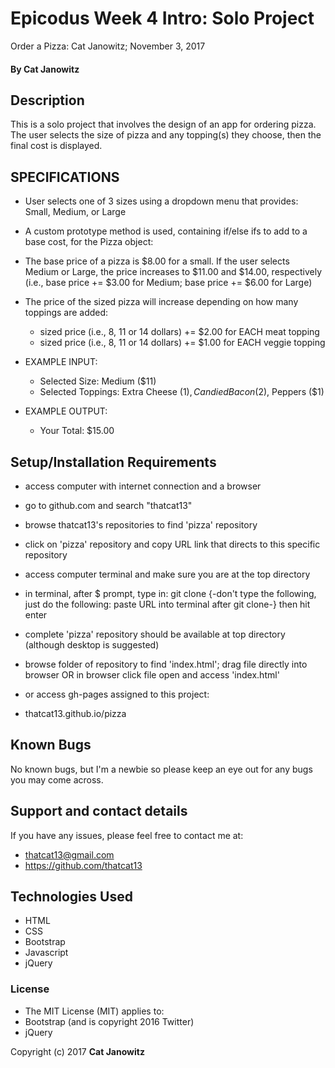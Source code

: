 # Epicodus Week 4 Intro: Solo Project

Order a Pizza: Cat Janowitz; November 3, 2017

#### By Cat Janowitz

## Description

This is a solo project that involves the design of an app for ordering pizza. The user selects the size of pizza and any topping(s) they choose, then the final cost is displayed.

## SPECIFICATIONS

* User selects one of 3 sizes using a dropdown menu that provides: Small, Medium, or Large
* A custom prototype method is used, containing if/else ifs to add to a base cost, for the Pizza object:
* The base price of a pizza is $8.00 for a small. If the user selects Medium or Large, the price increases to $11.00 and $14.00, respectively (i.e., base price += $3.00 for Medium; base price += $6.00 for Large)
* The price of the sized pizza will increase depending on how many toppings are added:
  * sized price (i.e., 8, 11 or 14 dollars) += $2.00 for EACH meat topping
  * sized price (i.e., 8, 11 or 14 dollars) += $1.00 for EACH veggie topping

* EXAMPLE INPUT:
  * Selected Size: Medium ($11)
  * Selected Toppings: Extra Cheese ($1), Candied Bacon ($2), Peppers ($1)

* EXAMPLE OUTPUT:
  * Your Total: $15.00


## Setup/Installation Requirements

* access computer with internet connection and a browser
* go to github.com and search "thatcat13"
* browse thatcat13's repositories to find 'pizza' repository
* click on 'pizza' repository and copy URL link that directs to this specific repository
* access computer terminal and make sure you are at the top directory
* in terminal, after $ prompt, type in: git clone {-don't type the following, just do the following: paste URL into terminal after git clone-} then hit enter
* complete 'pizza' repository should be available at top directory (although desktop is suggested)
* browse folder of repository to find 'index.html'; drag file directly into browser OR in browser click file open and access 'index.html'


* or access gh-pages assigned to this project:
* thatcat13.github.io/pizza



## Known Bugs

No known bugs, but I'm a newbie so please keep an eye out for any bugs you may come across.

## Support and contact details

If you have any issues, please feel free to contact me at:
* thatcat13@gmail.com
* https://github.com/thatcat13

## Technologies Used

* HTML
* CSS
* Bootstrap
* Javascript
* jQuery

### License

* The MIT License (MIT) applies to:
* Bootstrap (and is copyright 2016 Twitter)
* jQuery


Copyright (c) 2017 **Cat Janowitz**

